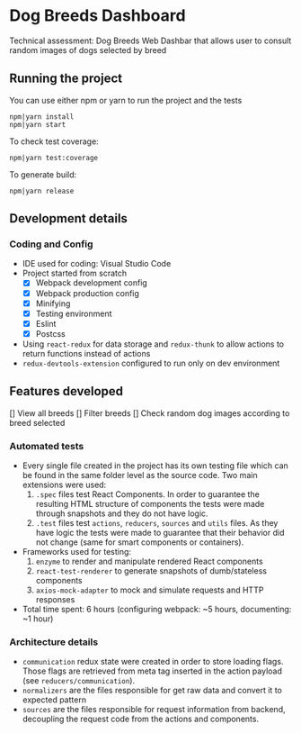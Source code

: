 
# Dog Breeds Dashboard

Technical assessment: Dog Breeds Web Dashbar that allows user to consult random images of dogs selected by breed

## Running the project
You can use either npm or yarn to run the project and the tests

```
npm|yarn install
npm|yarn start
```

To check test coverage:
```
npm|yarn test:coverage
```

To generate build:
```
npm|yarn release
```

## Development details
### Coding and Config
- IDE used for coding: Visual Studio Code
- Project started from scratch
  - [X] Webpack development config
  - [X] Webpack production config
  - [X] Minifying
  - [X] Testing environment
  - [X] Eslint
  - [X] Postcss
- Using `react-redux` for data storage and `redux-thunk` to allow actions to return functions instead of actions
- `redux-devtools-extension` configured to run only on dev environment

## Features developed
[] View all breeds
[] Filter breeds
[] Check random dog images according to breed selected

### Automated tests
- Every single file created in the project has its own testing file which can be found in the same folder level as the source code. Two main extensions were used:
  1.  `.spec` files test React Components. In order to guarantee the resulting HTML structure of components the tests were made through snapshots and they do not have logic.
  2.  `.test` files test `actions`, `reducers`, `sources` and `utils` files. As they have logic the tests were made to guarantee that their behavior did not change (same for smart components or containers).
- Frameworks used for testing:
  1. `enzyme` to render and manipulate rendered React components
  2. `react-test-renderer` to generate snapshots of dumb/stateless components
  3. `axios-mock-adapter` to mock and simulate requests and HTTP responses
- Total time spent: 6 hours (configuring webpack: ~5 hours, documenting: ~1 hour)

### Architecture details
- `communication` redux state were created in order to store loading flags. Those flags are retrieved from meta tag inserted in the action payload (see `reducers/communication`).
- `normalizers` are the files responsible for get raw data and convert it to expected pattern
- `sources` are the files responsible for request information from backend, decoupling the request code from the actions and components.
